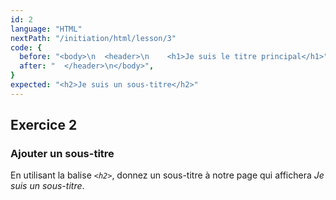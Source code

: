 ```yaml
---
id: 2
language: "HTML"
nextPath: "/initiation/html/lesson/3"
code: {
  before: "<body>\n  <header>\n    <h1>Je suis le titre principal</h1>",
  after: "  </header>\n</body>",
}
expected: "<h2>Je suis un sous-titre</h2>"
---
```


## Exercice 2

### Ajouter un sous-titre

En utilisant la balise _`<h2>`_, donnez un sous-titre à notre page qui affichera _Je suis un sous-titre_.

